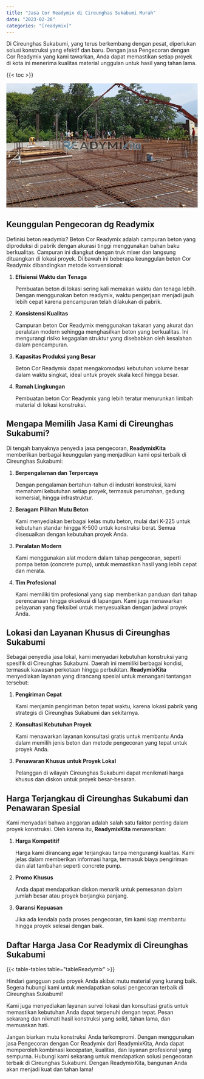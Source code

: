 ```yaml
---
title: "Jasa Cor Readymix di Cireunghas Sukabumi Murah"
date: "2023-02-26"
categories: "[readymix]"
---
```


Di Cireunghas Sukabumi, yang terus berkembang dengan pesat, diperlukan solusi konstruksi yang efektif dan baru. Dengan jasa Pengecoran dengan Cor Readymix yang kami tawarkan, Anda dapat memastikan setiap proyek di kota ini menerima kualitas material unggulan untuk hasil yang tahan lama.

{{< toc >}}

![Jasa Cor Readymix di Cireunghas Sukabumi Murah](/images/readymix/cor-readymix-29.jpg)

## Keunggulan Pengecoran dg Readymix

Definisi beton readymix? Beton Cor Readymix adalah campuran beton yang diproduksi di pabrik dengan akurasi tinggi menggunakan bahan baku berkualitas. Campuran ini diangkut dengan truk mixer dan langsung dituangkan di lokasi proyek. Di bawah ini beberapa keunggulan beton Cor Readymix dibandingkan metode konvensional:

1. **Efisiensi Waktu dan Tenaga**

   Pembuatan beton di lokasi sering kali memakan waktu dan tenaga lebih. Dengan menggunakan beton readymix, waktu pengerjaan menjadi jauh lebih cepat karena pencampuran telah dilakukan di pabrik.

2. **Konsistensi Kualitas**

   Campuran beton Cor Readymix menggunakan takaran yang akurat dan peralatan modern sehingga menghasilkan beton yang berkualitas. Ini mengurangi risiko kegagalan struktur yang disebabkan oleh kesalahan dalam pencampuran.

3. **Kapasitas Produksi yang Besar**

   Beton Cor Readymix dapat mengakomodasi kebutuhan volume besar dalam waktu singkat, ideal untuk proyek skala kecil hingga besar.

4. **Ramah Lingkungan**

   Pembuatan beton Cor Readymix yang lebih teratur menurunkan limbah material di lokasi konstruksi.

## Mengapa Memilih Jasa Kami di Cireunghas Sukabumi?

Di tengah banyaknya penyedia jasa pengecoran, **ReadymixKita** memberikan berbagai keunggulan yang menjadikan kami opsi terbaik di Cireunghas Sukabumi:

1. **Berpengalaman dan Terpercaya**

   Dengan pengalaman bertahun-tahun di industri konstruksi, kami memahami kebutuhan setiap proyek, termasuk perumahan, gedung komersial, hingga infrastruktur.

2. **Beragam Pilihan Mutu Beton**

   Kami menyediakan berbagai kelas mutu beton, mulai dari K-225 untuk kebutuhan standar hingga K-500 untuk konstruksi berat. Semua disesuaikan dengan kebutuhan proyek Anda.

3. **Peralatan Modern**

   Kami menggunakan alat modern dalam tahap pengecoran, seperti pompa beton (concrete pump), untuk memastikan hasil yang lebih cepat dan merata.

4. **Tim Profesional**

   Kami memiliki tim profesional yang siap memberikan panduan dari tahap perencanaan hingga eksekusi di lapangan. Kami juga menawarkan pelayanan yang fleksibel untuk menyesuaikan dengan jadwal proyek Anda.

## Lokasi dan Layanan Khusus di Cireunghas Sukabumi

Sebagai penyedia jasa lokal, kami menyadari kebutuhan konstruksi yang spesifik di Cireunghas Sukabumi. Daerah ini memiliki berbagai kondisi, termasuk kawasan perkotaan hingga perbukitan. **ReadymixKita** menyediakan layanan yang dirancang spesial untuk menangani tantangan tersebut:

1. **Pengiriman Cepat**

   Kami menjamin pengiriman beton tepat waktu, karena lokasi pabrik yang strategis di Cireunghas Sukabumi dan sekitarnya.

2. **Konsultasi Kebutuhan Proyek**

   Kami menawarkan layanan konsultasi gratis untuk membantu Anda dalam memilih jenis beton dan metode pengecoran yang tepat untuk proyek Anda.

3. **Penawaran Khusus untuk Proyek Lokal**

   Pelanggan di wilayah Cireunghas Sukabumi dapat menikmati harga khusus dan diskon untuk proyek besar-besaran.

## Harga Terjangkau di Cireunghas Sukabumi dan Penawaran Spesial

Kami menyadari bahwa anggaran adalah salah satu faktor penting dalam proyek konstruksi. Oleh karena itu, **ReadymixKita** menawarkan:

1. **Harga Kompetitif**

   Harga kami dirancang agar terjangkau tanpa mengurangi kualitas. Kami jelas dalam memberikan informasi harga, termasuk biaya pengiriman dan alat tambahan seperti concrete pump.

2. **Promo Khusus**

   Anda dapat mendapatkan diskon menarik untuk pemesanan dalam jumlah besar atau proyek berjangka panjang.

3. **Garansi Kepuasan**

   Jika ada kendala pada proses pengecoran, tim kami siap membantu hingga proyek selesai dengan baik.

## Daftar Harga Jasa Cor Readymix di Cireunghas Sukabumi

{{< table-tables table="tableReadymix" >}}

Hindari gangguan pada proyek Anda akibat mutu material yang kurang baik. Segera hubungi kami untuk mendapatkan solusi pengecoran terbaik di Cireunghas Sukabumi!

Kami juga menyediakan layanan survei lokasi dan konsultasi gratis untuk memastikan kebutuhan Anda dapat terpenuhi dengan tepat. Pesan sekarang dan nikmati hasil konstruksi yang solid, tahan lama, dan memuaskan hati.

Jangan biarkan mutu konstruksi Anda terkompromi. Dengan menggunakan jasa Pengecoran dengan Cor Readymix dari ReadymixKita, Anda dapat memperoleh kombinasi kecepatan, kualitas, dan layanan profesional yang sempurna. Hubungi kami sekarang untuk mendapatkan solusi pengecoran terbaik di Cireunghas Sukabumi. Dengan ReadymixKita, bangunan Anda akan menjadi kuat dan tahan lama!